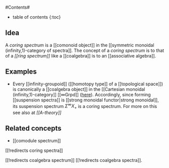 
#Contents#
* table of contents
{:toc}

## Idea

A _coring spectrum_ is a [[comonoid object]] in the [[symmetric monoidal (infinity,1)-category of spectra]].
The concept of a _coring spectrum_  is to that of a  _[[ring spectrum]]_ like a [[coalgebra]] is to an [[associative algebra]].

## Examples

* Every [[infinity-groupoid]] ([[homotopy type]] of a [[topological space]]) is canonically a [[coalgebra object]] in the [[Cartesian monoidal (infinity,1)-category]] [[∞Grpd]] ([here](cartesian+monoidal+infinity,1-category#CoalgebraObjects)). Accordingly, since forming [[suspension spectra]] is [[strong monoidal functor|strong monoidal]], its suspension spectrum $\Sigma^\infty X_+$ is a coring spectrum. For more on this see also at _[[A-theory]]_

## Related concepts

* [[comodule spectrum]] 

[[!redirects coring spectra]]

[[!redirects coalgebra spectrum]]
[[!redirects coalgebra spectra]].